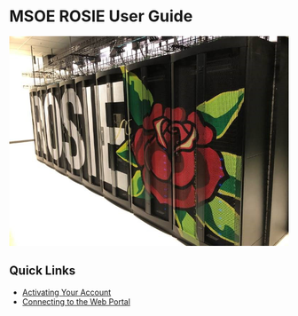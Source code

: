 # MSOE ROSIE User Guide

![ROSIE Supercomputer](_images/ROSIE.jpg)

## Quick Links

* [Activating Your Account](activate.md)
* [Connecting to the Web Portal](web/dashboard.md)